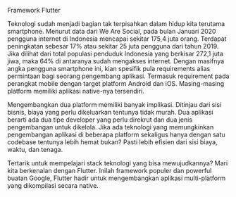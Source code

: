 Framework Flutter

Teknologi sudah menjadi bagian tak terpisahkan dalam hidup kita terutama smartphone. 
Menurut data dari We Are Social, pada bulan Januari 2020 pengguna internet di Indonesia mencapai sekitar 175,4 juta orang. 
Terdapat peningkatan sebesar 17% atau sekitar 25 juta pengguna dari tahun 2019. 
Jika dilihat dari total populasi penduduk Indonesia yang berkisar 272,1 juta jiwa, maka 64% di antaranya sudah mengakses internet. 
Dengan masifnya angka pengguna smartphone ini, kian spesifik pula requirements alias permintaan bagi seorang pengembang aplikasi. 
Termasuk requirement pada perangkat mobile dengan target platform Android dan iOS.
Masing-masing platform memiliki aplikasi native-nya tersendiri.

Mengembangkan dua platform memiliki banyak implikasi. 
Ditinjau dari sisi bisnis, biaya yang perlu dikeluarkan tentunya tidak murah. 
Dua aplikasi berarti ada dua tipe developer yang perlu direkrut dan dua jenis pengembangan untuk dikelola. 
Jika ada teknologi yang memungkinkan pengembangan aplikasi di beberapa platform sekaligus hanya dengan satu codebase tentunya lebih hemat bukan? 
Pasti lebih efisien dari sisi biaya, waktu, dan tenaga.

Tertarik untuk mempelajari stack teknologi yang bisa mewujudkannya? 
Mari kita berkenalan dengan Flutter. 
Inilah framework populer dan powerful buatan Google, Flutter hadir untuk mengembangkan aplikasi multi-platform yang dikompilasi secara native. 